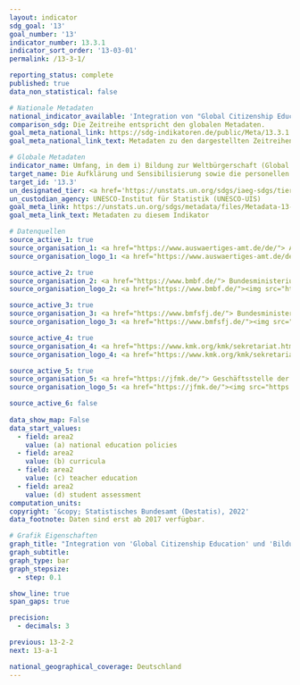 ```yaml
---
layout: indicator    
sdg_goal: '13'    
goal_number: '13'    
indicator_number: 13.3.1    
indicator_sort_order: '13-03-01'    
permalink: /13-3-1/    

reporting_status: complete    
published: true    
data_non_statistical: false    

# Nationale Metadaten    
national_indicator_available: 'Integration von "Global Citizenship Education" und "Bildung für nachhaltige Entwicklung" im Bildungswesen'    
comparison_sdg: Die Zeitreihe entspricht den globalen Metadaten.    
goal_meta_national_link: https://sdg-indikatoren.de/public/Meta/13.3.1.pdf
goal_meta_national_link_text: Metadaten zu den dargestellten Zeitreihen    

# Globale Metadaten    
indicator_name: Umfang, in dem i) Bildung zur Weltbürgerschaft (Global Citizenship Education) und ii) Bildung für nachhaltige Entwicklung in a) nationale Bildungspolitik, b) Lehrpläne, c) Ausbildung von Lehrkräften und d) Leistungsbewertung der Lernenden integriert sind    
target_name: Die Aufklärung und Sensibilisierung sowie die personellen und institutionellen Kapazitäten im Bereich der Abschwächung des Klimawandels, der Klimaanpassung, der Reduzierung der Klimaauswirkungen sowie der Frühwarnung verbessern    
target_id: '13.3'    
un_designated_tier: <a href='https://unstats.un.org/sdgs/iaeg-sdgs/tier-classification/' title='Klicken Sie hier um weitere Informationen zur UN-Tier-Klassifikation zu erhalten.'  target='_blank'>Tier II</a>    
un_custodian_agency: UNESCO-Institut für Statistik (UNESCO-UIS)    
goal_meta_link: https://unstats.un.org/sdgs/metadata/files/Metadata-13-03-01.pdf    
goal_meta_link_text: Metadaten zu diesem Indikator        

# Datenquellen
source_active_1: true
source_organisation_1: <a href="https://www.auswaertiges-amt.de/de/"> Auswärtiges Amt (AA) </a>
source_organisation_logo_1: <a href="https://www.auswaertiges-amt.de/de/"><img src="https://g205sdgs.github.io/sdg-indicators/public/OrgImgDe/aa.png" alt="Logo aa" style="height:60px; width:148px"/></a>

source_active_2: true
source_organisation_2: <a href="https://www.bmbf.de/"> Bundesministerium für Bildung und Forschung (BMBF) </a>
source_organisation_logo_2: <a href="https://www.bmbf.de/"><img src="https://g205sdgs.github.io/sdg-indicators/public/OrgImgDe/bmbf.png" alt="Logo bmbf" style="height:60px; width:148px"/></a>

source_active_3: true
source_organisation_3: <a href="https://www.bmfsfj.de/"> Bundesministerium für Familie, Senioren, Frauen und Jugend (BMFSFJ) </a>
source_organisation_logo_3: <a href="https://www.bmfsfj.de/"><img src="https://g205sdgs.github.io/sdg-indicators/public/OrgImgDe/bmfsfj.png" alt="Logo bmfsfj" style="height:60px; width:148px"/></a>

source_active_4: true
source_organisation_4: <a href="https://www.kmk.org/kmk/sekretariat.html"> Sekretariat der Kultusministerkonferenz (KMK) </a>
source_organisation_logo_4: <a href="https://www.kmk.org/kmk/sekretariat.html"><img src="https://g205sdgs.github.io/sdg-indicators/public/OrgImgDe/kmk.png" alt="Logo kmk" style="height:60px; width:148px"/></a>

source_active_5: true
source_organisation_5: <a href="https://jfmk.de/"> Geschäftsstelle der Jugend- und Familienministerkonferenz (JFMK) </a>
source_organisation_logo_5: <a href="https://jfmk.de/"><img src="https://g205sdgs.github.io/sdg-indicators/public/OrgImgDe/jfmk.png" alt="Logo jfmk" style="height:60px; width:148px"/></a>

source_active_6: false
    
data_show_map: False    
data_start_values: 
  - field: area2
    value: (a) national education policies
  - field: area2
    value: (b) curricula
  - field: area2
    value: (c) teacher education
  - field: area2
    value: (d) student assessment    
computation_units:    
copyright: '&copy; Statistisches Bundesamt (Destatis), 2022'    
data_footnote: Daten sind erst ab 2017 verfügbar.    

# Grafik Eigenschaften    
graph_title: "Integration von 'Global Citizenship Education' und 'Bildung für nachhaltige Entwicklung' im Bildungswesen"
graph_subtitle:     
graph_type: bar
graph_stepsize: 
  - step: 0.1    

show_line: true
span_gaps: true

precision:
  - decimals: 3    

previous: 13-2-2    
next: 13-a-1    

national_geographical_coverage: Deutschland    
---
```


<span></span>